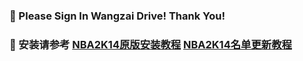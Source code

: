 ### 🏀 Please Sign In Wangzai Drive! Thank You!

### 🏀  安装请参考 [NBA2K14原版安装教程](https://www.bilibili.com/video/BV1MQ4y1h7uh) [NBA2K14名单更新教程](https://www.bilibili.com/video/BV19w411T7ph) 

